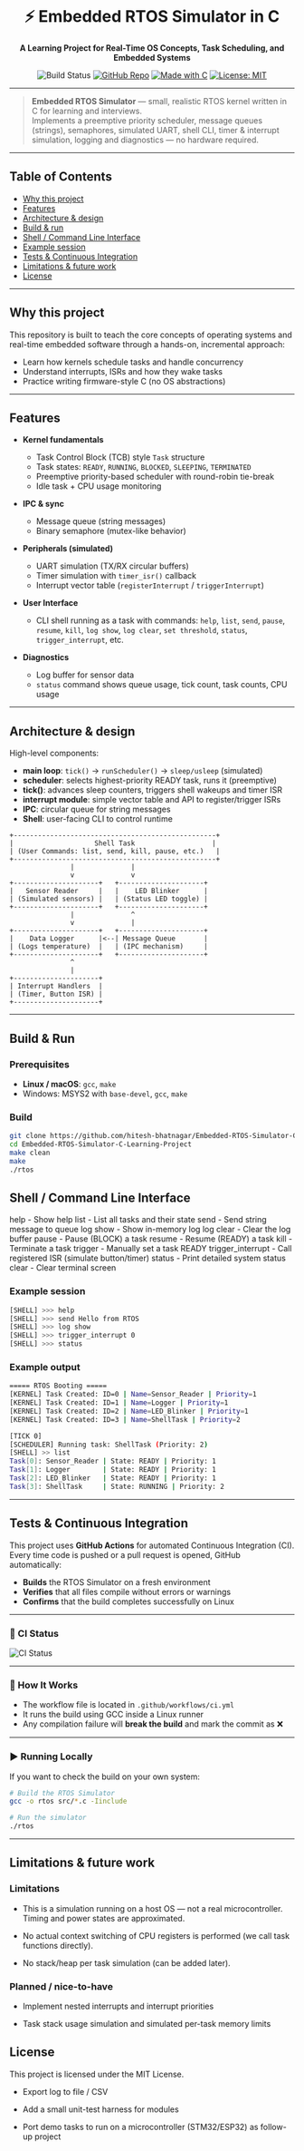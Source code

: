 

<div align="center">
  
# ⚡ Embedded RTOS Simulator in C  
**A Learning Project for Real-Time OS Concepts, Task Scheduling, and Embedded Systems**  


![Build Status](https://github.com/hitesh-bhatnagar/Embedded-RTOS-Simulator-C-Learning-Project/actions/workflows/ci.yml/badge.svg)
[![GitHub Repo](https://img.shields.io/badge/View%20on-GitHub-blue?style=for-the-badge&logo=github)](https://github.com/hitesh-bhatnagar/Embedded-RTOS-Simulator-C-Learning-Project)
[![Made with C](https://img.shields.io/badge/Made%20with-C-00599C?style=for-the-badge&logo=c)](https://en.wikipedia.org/wiki/C_(programming_language))
[![License: MIT](https://img.shields.io/badge/License-MIT-green.svg?style=for-the-badge)](LICENSE)

</div>

---

> **Embedded RTOS Simulator** — small, realistic RTOS kernel written in C for learning and interviews.  
> Implements a preemptive priority scheduler, message queues (strings), semaphores, simulated UART, shell CLI, timer & interrupt simulation, logging and diagnostics — no hardware required.

---

## Table of Contents

- [Why this project](#why-this-project)  
- [Features](#features)  
- [Architecture & design](#architecture--design)  
- [Build & run](#build--run)  
- [Shell / Command Line Interface](#shell--command-line-interface)  
- [Example session](#example-session)  
- [Tests & Continuous Integration](#tests--continuous-integration)  
- [Limitations & future work](#limitations--future-work)  
- [License](#license)  


---


## Why this project

This repository is built to teach the core concepts of operating systems and real-time embedded software through a hands-on, incremental approach:

- Learn how kernels schedule tasks and handle concurrency
- Understand interrupts, ISRs and how they wake tasks
- Practice writing firmware-style C (no OS abstractions)
  
---

## Features

- **Kernel fundamentals**
  - Task Control Block (TCB) style `Task` structure
  - Task states: `READY`, `RUNNING`, `BLOCKED`, `SLEEPING`, `TERMINATED`
  - Preemptive priority-based scheduler with round-robin tie-break
  - Idle task + CPU usage monitoring

- **IPC & sync**
  - Message queue (string messages)
  - Binary semaphore (mutex-like behavior)

- **Peripherals (simulated)**
  - UART simulation (TX/RX circular buffers)
  - Timer simulation with `timer_isr()` callback
  - Interrupt vector table (`registerInterrupt` / `triggerInterrupt`)

- **User Interface**
  - CLI shell running as a task with commands: `help`, `list`, `send`, `pause`, `resume`, `kill`, `log show`, `log clear`, `set threshold`, `status`, `trigger_interrupt`, etc.

- **Diagnostics**
  - Log buffer for sensor data
  - `status` command shows queue usage, tick count, task counts, CPU usage

---

## Architecture & design

High-level components:

- **main loop**: `tick()` → `runScheduler()` → `sleep/usleep` (simulated)
- **scheduler**: selects highest-priority READY task, runs it (preemptive)
- **tick()**: advances sleep counters, triggers shell wakeups and timer ISR
- **interrupt module**: simple vector table and API to register/trigger ISRs
- **IPC**: circular queue for string messages
- **Shell**: user-facing CLI to control runtime


```plaintext
+--------------------------------------------------+
|                    Shell Task                   |
| (User Commands: list, send, kill, pause, etc.)   |
+--------------------------------------------------+
               |              |  
               v              v  
+---------------------+   +---------------------+
|   Sensor Reader     |   |    LED Blinker      |
| (Simulated sensors) |   | (Status LED toggle) |
+---------------------+   +---------------------+
               |              ^
               v              |
+---------------------+   +---------------------+
|    Data Logger      |<--| Message Queue       |
| (Logs temperature)  |   | (IPC mechanism)     |
+---------------------+   +---------------------+
               ^
               |
+---------------------+
| Interrupt Handlers  |
| (Timer, Button ISR) |
+---------------------+
```
---

## Build & Run

### Prerequisites

- **Linux / macOS**: `gcc`, `make`
- Windows: MSYS2 with `base-devel`, `gcc`, `make`

### Build

```bash
git clone https://github.com/hitesh-bhatnagar/Embedded-RTOS-Simulator-C-Learning-Project.git
cd Embedded-RTOS-Simulator-C-Learning-Project
make clean
make
./rtos
```

## Shell / Command Line Interface

help                       - Show help
list                       - List all tasks and their state
send <message>             - Send string message to queue
log show                   - Show in-memory log
log clear                  - Clear the log buffer
pause <taskId>             - Pause (BLOCK) a task
resume <taskId>            - Resume (READY) a task
kill <taskId>              - Terminate a task
trigger <taskId>           - Manually set a task READY
trigger_interrupt <id>     - Call registered ISR (simulate button/timer)
status                     - Print detailed system status
clear                      - Clear terminal screen

### Example session
``` bash
[SHELL] >>> help
[SHELL] >>> send Hello from RTOS
[SHELL] >>> log show
[SHELL] >>> trigger_interrupt 0
[SHELL] >>> status
```
### Example output
``` bash
===== RTOS Booting =====
[KERNEL] Task Created: ID=0 | Name=Sensor_Reader | Priority=1
[KERNEL] Task Created: ID=1 | Name=Logger | Priority=1
[KERNEL] Task Created: ID=2 | Name=LED_Blinker | Priority=1
[KERNEL] Task Created: ID=3 | Name=ShellTask | Priority=2

[TICK 0]
[SCHEDULER] Running task: ShellTask (Priority: 2)
[SHELL] >> list
Task[0]: Sensor_Reader | State: READY | Priority: 1
Task[1]: Logger        | State: READY | Priority: 1
Task[2]: LED_Blinker   | State: READY | Priority: 1
Task[3]: ShellTask     | State: RUNNING | Priority: 2

```
---

## Tests & Continuous Integration

This project uses **GitHub Actions** for automated Continuous Integration (CI).  
Every time code is pushed or a pull request is opened, GitHub automatically:

- **Builds** the RTOS Simulator on a fresh environment  
- **Verifies** that all files compile without errors or warnings  
- **Confirms** that the build completes successfully on Linux  

---

### 📌 CI Status  
![CI Status](https://github.com/hitesh-bhatnagar/Embedded-RTOS-Simulator-C-Learning-Project/actions/workflows/ci.yml/badge.svg)

---

### 📂 How It Works  
- The workflow file is located in `.github/workflows/ci.yml`  
- It runs the build using GCC inside a Linux runner  
- Any compilation failure will **break the build** and mark the commit as ❌  

---

### ▶️ Running Locally  
If you want to check the build on your own system:  

```bash
# Build the RTOS Simulator
gcc -o rtos src/*.c -Iinclude

# Run the simulator
./rtos
```

---

## Limitations & future work

### Limitations

- This is a simulation running on a host OS — not a real microcontroller. Timing and power states are approximated.

- No actual context switching of CPU registers is performed (we call task functions directly).

- No stack/heap per task simulation (can be added later).

### Planned / nice-to-have

- Implement nested interrupts and interrupt priorities

- Task stack usage simulation and simulated per-task memory limits

## License
This project is licensed under the MIT License.

- Export log to file / CSV

- Add a small unit-test harness for modules

- Port demo tasks to run on a microcontroller (STM32/ESP32) as follow-up project
